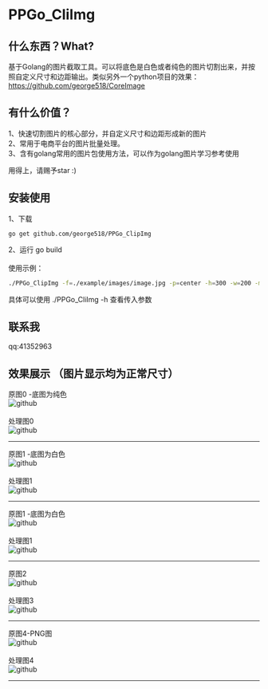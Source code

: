 PPGo_CliImg
====
什么东西？What?
----
基于Golang的图片截取工具。可以将底色是白色或者纯色的图片切割出来，并按照自定义尺寸和边距输出。类似另外一个python项目的效果：
https://github.com/george518/CoreImage

有什么价值？
----
1、快速切割图片的核心部分，并自定义尺寸和边距形成新的图片   
2、常用于电商平台的图片批量处理。    
3、含有golang常用的图片包使用方法，可以作为golang图片学习参考使用 

用得上，请赐予star :)   

安装使用    
----
1、下载
```golang
go get github.com/george518/PPGo_ClipImg 
```
   
2、运行 go build    
<br />
使用示例：
``` bash
./PPGo_ClipImg -f=./example/images/image.jpg -p=center -h=300 -w=200 -m=10 
```
 
具体可以使用 ./PPGo_CliImg -h 查看传入参数    

联系我
----
qq:41352963    


效果展示 （图片显示均为正常尺寸）
----
原图0 -底图为纯色<br/>
![github](https://github.com/george518/PPGo_ClipImg/blob/master/example/images/bags.jpg?raw=true "github")
<br/><br/>
处理图0<br/>
![github](https://github.com/george518/PPGo_ClipImg/blob/master/example/images/CoreImages/bags.jpg?raw=true "github")
<hr />

原图1 -底图为白色<br/>
![github](https://github.com/george518/PPGo_ClipImg/blob/master/example/images/close.jpg?raw=true "github")
<br/><br/>
处理图1<br/>
![github](https://github.com/george518/PPGo_ClipImg/blob/master/example/images/CoreImages/close.jpg?raw=true "github")
<hr />

原图1 -底图为白色<br/>
![github](https://github.com/george518/PPGo_ClipImg/blob/master/example/images/close.jpg?raw=true "github")
<br/><br/>
处理图1<br/>
![github](https://github.com/george518/PPGo_ClipImg/blob/master/example/images/CoreImages/close.jpg?raw=true "github")
<hr />

原图2 <br/>
![github](https://github.com/george518/PPGo_ClipImg/blob/master/example/images/image.jpg?raw=true "github")
<br/><br/>
处理图3<br/>
![github](https://github.com/george518/PPGo_ClipImg/blob/master/example/images/CoreImages/image.jpg?raw=true "github")
<hr />

原图4-PNG图 <br/>
![github](https://github.com/george518/PPGo_ClipImg/blob/master/example/images/png.png?raw=true "github")
<br/><br/>
处理图4<br/>
![github](https://github.com/george518/PPGo_ClipImg/blob/master/example/images/CoreImages/png.png?raw=true "github")
<hr />


